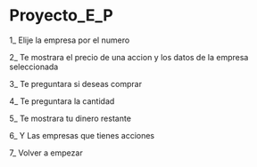 # Proyecto_E_P

1_ Elije la empresa por el numero

2_ Te mostrara el precio de una accion y los datos de la empresa seleccionada

3_ Te preguntara si deseas comprar

4_ Te preguntara la cantidad

5_ Te mostrara tu dinero restante

6_ Y Las empresas que tienes acciones

7_ Volver a empezar
